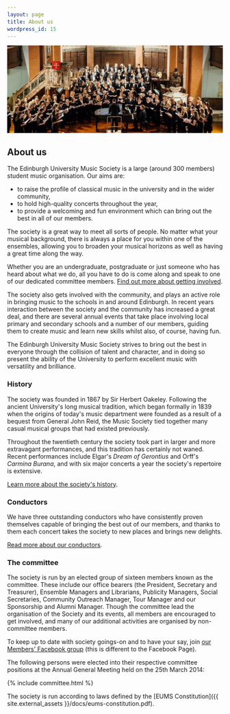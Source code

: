 ```yaml
---
layout: page
title: About us
wordpress_id: 15
---
```


<img src="/assets/img/concerts/chorus-st-cuthberts-2.jpg" alt="Chorus performing at St. Cuthbert's Church" class="bordered">

## About us

The Edinburgh University Music Society is a large (around 300 members) student music organisation. Our aims are:

* to raise the profile of classical music in the university and in the wider community,
* to hold high-quality concerts throughout the year,
* to provide a welcoming and fun environment which can bring out the best in all of our members.

The society is a great way to meet all sorts of people. No matter what your musical background, there is always a place for you within one of the ensembles, allowing you to broaden your musical horizons as well as having a great time along the way.

Whether you are an undergraduate, postgraduate or just someone who has heard about what we do, all you have to do is come along and speak to one of our dedicated committee members. [Find out more about getting involved](/get-involved/).

The society also gets involved with the community, and plays an active role in bringing music to the schools in and around Edinburgh. In recent years interaction between the society and the community has increased a great deal, and there are several annual events that take place involving local primary and secondary schools and a number of our members, guiding them to create music and learn new skills whilst also, of course, having fun.

The Edinburgh University Music Society strives to bring out the best in everyone through the collision of talent and character, and in doing so present the ability of the University to perform excellent music with versatility and brilliance.

### History

The society was founded in 1867 by Sir Herbert Oakeley. Following the ancient University's long musical tradition, which began formally in 1839 when the origins of today's music department were founded as a result of a bequest from General John Reid, the Music Society tied together many casual musical groups that had existed previously.

Throughout the twentieth century the society took part in larger and more extravagant performances, and this tradition has certainly not waned. Recent performances include Elgar's *Dream of Gerontius* and Orff's *Carmina Burana*, and with six major concerts a year the society's repertoire is extensive.

[Learn more about the society's history](/about-us/history/).

### Conductors

We have three outstanding conductors who have consistently proven themselves capable of bringing the best out of our members, and thanks to them each concert takes the society to new places and brings new delights.

[Read more about our conductors](/conductors/).

### The committee

The society is run by an elected group of sixteen members known as the committee. These include our office bearers (the President, Secretary and Treasurer), Ensemble Managers and Librarians, Publicity Managers, Social Secretaries, Community Outreach Manager, Tour Manager and our Sponsorship and Alumni Manager. Though the committee lead the organisation of the Society and its events, all members are encouraged to get involved, and many of our additional activities are organised by non-committee members.

To keep up to date with society goings-on and to have your say, join [our Members' Facebook group](https://facebook.com/groups/ed.music.society/) (this is different to the Facebook Page).

The following persons were elected into their respective committee positions at the Annual General Meeting held on the 25th March 2014:

{% include committee.html %}

The society is run according to laws defined by the [EUMS Constitution]({{ site.external_assets }}/docs/eums-constitution.pdf).
